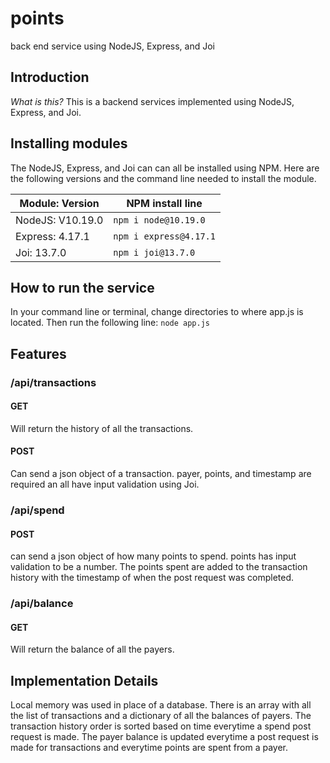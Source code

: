 # points #
back end service using NodeJS, Express, and Joi

## Introduction ##
*What is this?*
This is a backend services implemented using NodeJS, Express, and Joi.

## Installing modules
The NodeJS, Express, and Joi can can all be installed using NPM. 
Here are the following versions and the command line needed to install the module.

Module: Version  | NPM install line
------------- | -------------
NodeJS: V10.19.0 | ```npm i node@10.19.0```
Express: 4.17.1  | ```npm i express@4.17.1```
Joi: 13.7.0  | ```npm i joi@13.7.0```

## How to run the service ##
In your command line or terminal, change directories to where app.js is located. 
Then run the following line: 
```node app.js```

## Features ##

### /api/transactions ###
#### GET ####
Will return the history of all the transactions. 
#### POST ####
Can send a json object of a transaction. 
payer, points, and timestamp are required an all have input validation using Joi. 

### /api/spend ###
#### POST ####
can send a json object of how many points to spend. 
points has input validation to be a number. The points spent are added to the transaction history with the timestamp of when the post request was completed. 

### /api/balance ###
#### GET ####
Will return the balance of all the payers. 

## Implementation Details ##
Local memory was used in place of a database. There is an array with all the list of transactions and a dictionary of all the balances of payers.
The transaction history order is sorted based on time everytime a spend post request is made. 
The payer balance is updated everytime a post request is made for transactions and everytime points are spent from a payer. 
